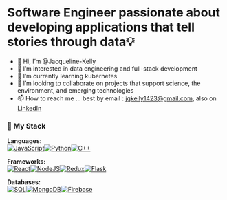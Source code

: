 # Software Engineer passionate about developing applications that tell stories through data💡 
- 👋 Hi, I’m @Jacqueline-Kelly
- 👀 I’m interested in data engineering and full-stack development
- 🌱 I’m currently learning kubernetes
- 💞️ I’m looking to collaborate on projects that support science, the environment, and emerging technologies
- 📫 How to reach me ... best by email : jgkelly1423@gmail.com, also on [LinkedIn](https://www.linkedin.com/in/jacquelinekelly1423/)

### 📂 My Stack
**Languages:** <br/>
[![JavaScript](https://img.shields.io/badge/JavaScript-323330?style=for-the-badge&logo=javascript&logoColor=F7DF1E)]()[![Python](https://img.shields.io/badge/Python-FFD43B?style=for-the-badge&logo=python&logoColor=blue)]()[![C++](https://img.shields.io/badge/-c++-black?logo=cplusplus&style=for-the-badge)]()

**Frameworks:**<br/>
[![React](https://img.shields.io/badge/React-20232A?style=for-the-badge&logo=react&logoColor=61DAFB)]()[![NodeJS](https://img.shields.io/badge/Node.js-339933?style=for-the-badge&logo=nodedotjs&logoColor=white)]()[![Redux](https://img.shields.io/badge/Redux-593D88?style=for-the-badge&logo=redux&logoColor=white)]()[![Flask](https://img.shields.io/badge/Flask-000000?style=for-the-badge&logo=Flask&logoColor=white)]()

**Databases:**<br/>
[![SQL](https://img.shields.io/badge/SQL-ff69b4?style=for-the-badge&logo=postgresql&logoColor=white)]()[![MongoDB](https://img.shields.io/badge/MongoDB-4EA94B?style=for-the-badge&logo=mongodb&logoColor=white)]()[![Firebase](https://img.shields.io/badge/firebase-ffca28?style=for-the-badge&logo=firebase&logoColor=black)]()

<!---
Jacqueline-Kelly/Jacqueline-Kelly is a ✨ special ✨ repository because its `README.md` (this file) appears on your GitHub profile.
You can click the Preview link to take a look at your changes.
--->
